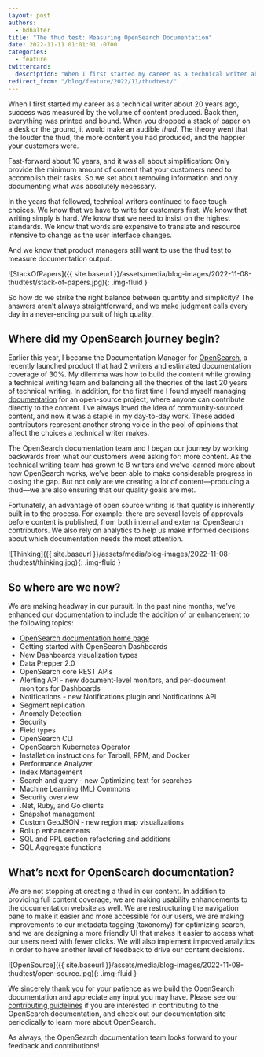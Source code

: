 ```yaml
---
layout: post
authors:
  - hdhalter
title: "The thud test: Measuring OpenSearch Documentation"
date: 2022-11-11 01:01:01 -0700
categories:
  - feature
twittercard:
  description: "When I first started my career as a technical writer about 20 years ago, success was measured by the volume of content produced. Back then, everything was printed and bound. When you dropped a stack of paper on a desk or the ground, it would make an audible *thud*. The theory went that the louder the thud, the more content you had produced, and the happier your customers were."
redirect_from: "/blog/feature/2022/11/thudtest/"
---
```


When I first started my career as a technical writer about 20 years ago, success was measured by the volume of content produced. Back then, everything was printed and bound. When you dropped a stack of paper on a desk or the ground, it would make an audible *thud*. The theory went that the louder the thud, the more content you had produced, and the happier your customers were.

Fast-forward about 10 years, and it was all about simplification: Only provide the minimum amount of content that your customers need to accomplish their tasks. So we set about removing information and only documenting what was absolutely necessary.

In the years that followed, technical writers continued to face tough choices. We know that we have to write for customers first. We know that writing simply is hard. We know that we need to insist on the highest standards. We know that words are expensive to translate and resource intensive to change as the user interface changes.

And we know that product managers still want to use the thud test to measure documentation output.

![StackOfPapers]({{ site.baseurl }}/assets/media/blog-images/2022-11-08-thudtest/stack-of-papers.jpg){: .img-fluid }

So how do we strike the right balance between quantity and simplicity? The answers aren’t always straightforward, and we make judgment calls every day in a never-ending pursuit of high quality.

## Where did my OpenSearch journey begin?

Earlier this year, I became the Documentation Manager for [OpenSearch](https://opensearch.org/), a recently launched product that had 2 writers and estimated documentation coverage of 30%. My dilemma was how to build the content while growing a technical writing team and balancing all the theories of the last 20 years of technical writing.
In addition, for the first time I found myself managing [documentation](https://opensearch.org/docs/latest/) for an open-source project, where anyone can contribute directly to the content. I’ve always loved the idea of community-sourced content, and now it was a staple in my day-to-day work. These added contributors represent another strong voice in the pool of opinions that affect the choices a technical writer makes.

The OpenSearch documentation team and I began our journey by working backwards from what our customers were asking for: more content. As the technical writing team has grown to 8 writers and we’ve learned more about how OpenSearch works, we’ve been able to make considerable progress in closing the gap. But not only are we creating a lot of content—producing a thud—we are also ensuring that our quality goals are met.

Fortunately, an advantage of open source writing is that quality is inherently built in to the process. For example, there are several levels of approvals before content is published, from both internal and external OpenSearch contributors. We also rely on analytics to help us make informed decisions about which documentation needs the most attention.

![Thinking]({{ site.baseurl }}/assets/media/blog-images/2022-11-08-thudtest/thinking.jpg){: .img-fluid }

## So where are we now?

We are making headway in our pursuit. In the past nine months, we’ve enhanced our documentation to include the addition of or enhancement to the following topics:

* [OpenSearch documentation home page](https://opensearch.org/docs/latest)
* Getting started with OpenSearch Dashboards
* New Dashboards visualization types
* Data Prepper 2.0
* OpenSearch core REST APIs
* Alerting API - new document-level monitors, and per-document monitors for  Dashboards
* Notifications - new Notifications plugin and Notifications API
* Segment replication
* Anomaly Detection
* Security 
* Field types
* OpenSearch CLI
* OpenSearch Kubernetes Operator
* Installation instructions for Tarball, RPM, and Docker
* Performance Analyzer
* Index Management
* Search and query - new Optimizing text for searches
* Machine Learning (ML) Commons
* Security overview
* .Net, Ruby, and Go clients
* Snapshot management
* Custom GeoJSON - new region map visualizations
* Rollup enhancements
* SQL and PPL section refactoring and additions
* SQL Aggregate functions


## What’s next for OpenSearch documentation?

We are not stopping at creating a thud in our content. In addition to providing full content coverage, we are making usability enhancements to the documentation website as well. We are restructuring the navigation pane to make it easier and more accessible for our users, we are making improvements to our metadata tagging (taxonomy) for optimizing search, and we are designing a more friendly UI that makes it easier to access what our users need with fewer clicks. We will also implement improved analytics in order to have another level of feedback to drive our content decisions.

![OpenSource]({{ site.baseurl }}/assets/media/blog-images/2022-11-08-thudtest/open-source.jpg){: .img-fluid }

We sincerely thank you for your patience as we build the OpenSearch documentation and appreciate any input you may have. Please see our [contributing guidelines](https://github.com/opensearch-project/documentation-website/blob/main/CONTRIBUTING.md) if you are interested in contributing to the OpenSearch documentation, and check out our documentation site periodically to learn more about OpenSearch. 

As always, the OpenSearch documentation team looks forward to your feedback and contributions!
